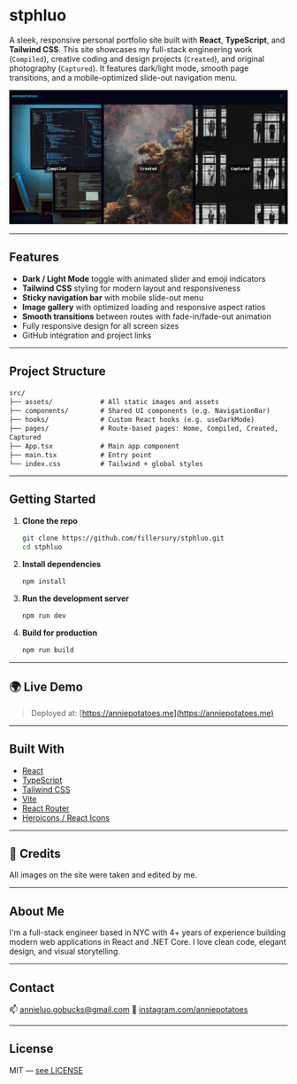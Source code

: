 # stphluo

A sleek, responsive personal portfolio site built with **React**, **TypeScript**, and **Tailwind CSS**. This site showcases my full-stack engineering work (`Compiled`), creative coding and design projects (`Created`), and original photography (`Captured`). It features dark/light mode, smooth page transitions, and a mobile-optimized slide-out navigation menu.

![Screenshot](./src/assets/screenshot-homepage.jpg)

---

## Features

- **Dark / Light Mode** toggle with animated slider and emoji indicators  
- **Tailwind CSS** styling for modern layout and responsiveness  
- **Sticky navigation bar** with mobile slide-out menu  
- **Image gallery** with optimized loading and responsive aspect ratios  
- **Smooth transitions** between routes with fade-in/fade-out animation  
- Fully responsive design for all screen sizes  
- GitHub integration and project links  

---

## Project Structure

```
src/
├── assets/            # All static images and assets
├── components/        # Shared UI components (e.g. NavigationBar)
├── hooks/             # Custom React hooks (e.g. useDarkMode)
├── pages/             # Route-based pages: Home, Compiled, Created, Captured
├── App.tsx            # Main app component
├── main.tsx           # Entry point
└── index.css          # Tailwind + global styles
```

---

## Getting Started

1. **Clone the repo**
   ```bash
   git clone https://github.com/fillersury/stphluo.git
   cd stphluo
   ```

2. **Install dependencies**
   ```bash
   npm install
   ```

3. **Run the development server**
   ```bash
   npm run dev
   ```

4. **Build for production**
   ```bash
   npm run build
   ```

---

## 🌍 Live Demo

> Deployed at: [https://anniepotatoes.me](https://anniepotatoes.me)

---

## Built With

- [React](https://react.dev/)
- [TypeScript](https://www.typescriptlang.org/)
- [Tailwind CSS](https://tailwindcss.com/)
- [Vite](https://vitejs.dev/)
- [React Router](https://reactrouter.com/)
- [Heroicons / React Icons](https://react-icons.github.io/react-icons/)

---

## 📸 Credits

All images on the site were taken and edited by me.

---

## About Me

I'm a full-stack engineer based in NYC with 4+ years of experience building modern web applications in React and .NET Core. I love clean code, elegant design, and visual storytelling.

---

## Contact

📫 [annieluo.gobucks@gmail.com](mailto:annieluo.gobucks@gmail.com)
📸 [instagram.com/anniepotatoes](https://instagram.com/anniepotatoes)

---

## License

MIT — [see LICENSE](LICENSE)
